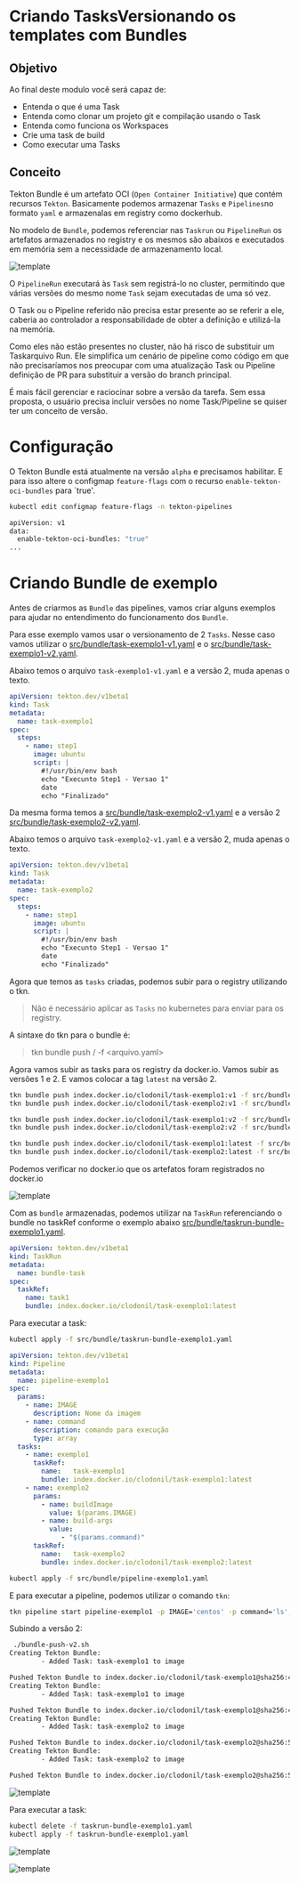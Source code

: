 
Criando TasksVersionando os templates com Bundles
================
## Objetivo

Ao final deste modulo você será capaz de:
* Entenda o que é uma Task
* Entenda como clonar um projeto git e compilação usando o Task
* Entenda como funciona os Workspaces
* Crie uma task de build 
* Como executar uma Tasks

## Conceito

Tekton Bundle é um artefato OCI (`Open Container Initiative`) que contém recursos `Tekton`. Basicamente podemos armazenar `Tasks` e `Pipelines`no formato `yaml` e armazenalas em registry como dockerhub.

No modelo de `Bundle`, podemos referenciar nas `Taskrun` ou `PipelineRun` os artefatos armazenados no registry e os mesmos são abaixos e executados em memória sem a necessidade de armazenamento local.

![template](img/image28.png)

O `PipelineRun` executará às `Task` sem registrá-lo no cluster, permitindo que várias versões do mesmo nome `Task` sejam executadas de uma só vez.

O Task ou o Pipeline referido não precisa estar presente ao se referir a ele, caberia ao controlador a responsabilidade de obter a definição e utilizá-la na memória.

Como eles não estão presentes no cluster, não há risco de substituir um Taskarquivo Run. Ele simplifica um cenário de pipeline como código em que não precisaríamos nos preocupar com uma atualização Task ou Pipeline definição de PR para substituir a versão do branch principal.

É mais fácil gerenciar e raciocinar sobre a versão da tarefa. Sem essa proposta, o usuário precisa incluir versões no nome Task/Pipeline se quiser ter um conceito de versão.


# Configuração

O Tekton Bundle está atualmente na versão `alpha` e precisamos habilitar. E para isso altere o configmap `feature-flags` com o recurso `enable-tekton-oci-bundles` para  `true'.

```bash
kubectl edit configmap feature-flags -n tekton-pipelines

apiVersion: v1
data:
  enable-tekton-oci-bundles: "true"
...
```

# Criando Bundle de exemplo

Antes de criarmos as `Bundle` das pipelines, vamos criar alguns exemplos para ajudar no entendimento do funcionamento dos `Bundle`.

Para esse exemplo vamos usar o versionamento de 2 `Tasks`. Nesse caso vamos utilizar o  [src/bundle/task-exemplo1-v1.yaml](.src/bundle/task-exemplo1-v1.yaml) e o [src/bundle/task-exemplo1-v2.yaml](.src/bundle/task-exemplo1-v2.yaml).

Abaixo temos o arquivo `task-exemplo1-v1.yaml` e a versão 2, muda apenas o texto.

```yaml
apiVersion: tekton.dev/v1beta1
kind: Task
metadata:
  name: task-exemplo1
spec:
  steps:
    - name: step1
      image: ubuntu      
      script: |
        #!/usr/bin/env bash
        echo "Execunto Step1 - Versao 1"
        date
        echo "Finalizado"
```

Da mesma forma temos a [src/bundle/task-exemplo2-v1.yaml](.src/bundle/task-exemplo2-v1.yaml) e a versão 2 [src/bundle/task-exemplo2-v2.yaml](.src/bundle/task-exemplo2-v2.yaml).

Abaixo temos o arquivo `task-exemplo2-v1.yaml` e a versão 2, muda apenas o texto.

```yaml
apiVersion: tekton.dev/v1beta1
kind: Task
metadata:
  name: task-exemplo2
spec:
  steps:
    - name: step1
      image: ubuntu      
      script: |
        #!/usr/bin/env bash
        echo "Execunto Step1 - Versao 1"
        date
        echo "Finalizado"
```

Agora que temos as `tasks` criadas, podemos subir para o registry utilizando o tkn.

> Não é necessário aplicar as `Tasks` no kubernetes para enviar para os registry.

A sintaxe do tkn para o bundle é:

> tkn bundle push <registry>/<artefato> -f <arquivo.yaml>

Agora vamos subir as tasks para os registry da docker.io. Vamos subir as versões 1 e 2. E vamos colocar a tag `latest` na versão 2.

```bash
tkn bundle push index.docker.io/clodonil/task-exemplo1:v1 -f src/bundle/task-exemplo1-v1.yaml
tkn bundle push index.docker.io/clodonil/task-exemplo2:v1 -f src/bundle/task-exemplo2-v1.yaml

tkn bundle push index.docker.io/clodonil/task-exemplo1:v2 -f src/bundle/task-exemplo1-v2.yaml
tkn bundle push index.docker.io/clodonil/task-exemplo2:v2 -f src/bundle/task-exemplo2-v2.yaml

tkn bundle push index.docker.io/clodonil/task-exemplo1:latest -f src/bundle/task-exemplo1-v2.yaml
tkn bundle push index.docker.io/clodonil/task-exemplo2:latest -f src/bundle/task-exemplo2-v2.yaml
```
Podemos verificar no docker.io que os artefatos foram registrados no docker.io

![template](img/image24.png)

Com as `bundle` armazenadas, podemos utilizar na `TaskRun` referenciando o bundle no taskRef conforme o exemplo abaixo [src/bundle/taskrun-bundle-exemplo1.yaml](.src/bundle/taskrun-bundle-exemplo1.yaml).

```yaml
apiVersion: tekton.dev/v1beta1
kind: TaskRun
metadata:
  name: bundle-task
spec:
  taskRef:
    name: task1
    bundle: index.docker.io/clodonil/task-exemplo1:latest
```

Para executar a task:

```bash
kubectl apply -f src/bundle/taskrun-bundle-exemplo1.yaml
```


```yaml
apiVersion: tekton.dev/v1beta1
kind: Pipeline
metadata:
  name: pipeline-exemplo1
spec:
  params:
    - name: IMAGE
      description: Nome da imagem
    - name: command
      description: comando para execução
      type: array
  tasks:
    - name: exemplo1
      taskRef:
        name:   task-exemplo1
        bundle: index.docker.io/clodonil/task-exemplo1:latest
    - name: exemplo2
      params:
        - name: buildImage
          value: $(params.IMAGE)
        - name: build-args
          value: 
             - "$(params.command)"
      taskRef:
        name:   task-exemplo2
        bundle: index.docker.io/clodonil/task-exemplo2:latest
```
```bash
kubectl apply -f src/bundle/pipeline-exemplo1.yaml
```
E para executar a pipeline, podemos utilizar o comando `tkn`:

```bash
tkn pipeline start pipeline-exemplo1 -p IMAGE='centos' -p command='ls','-l /' --showlog
```

Subindo a versão 2:

```bash
 ./bundle-push-v2.sh
Creating Tekton Bundle:
        - Added Task: task-exemplo1 to image

Pushed Tekton Bundle to index.docker.io/clodonil/task-exemplo1@sha256:4e0c7866a4c0faf0424f46e1064eda34293030971ad4ce78b6972648ccab6fff
Creating Tekton Bundle:
        - Added Task: task-exemplo1 to image

Pushed Tekton Bundle to index.docker.io/clodonil/task-exemplo1@sha256:4e0c7866a4c0faf0424f46e1064eda34293030971ad4ce78b6972648ccab6fff
Creating Tekton Bundle:
        - Added Task: task-exemplo2 to image

Pushed Tekton Bundle to index.docker.io/clodonil/task-exemplo2@sha256:540f1bbda4c384a3ced27479c993ea021e471b865600aee956d7110de173d4da
Creating Tekton Bundle:
        - Added Task: task-exemplo2 to image

Pushed Tekton Bundle to index.docker.io/clodonil/task-exemplo2@sha256:540f1bbda4c384a3ced27479c993ea021e471b865600aee956d7110de173d4da
```

![template](img/image25.png)


Para executar a task:

```bash
kubectl delete -f taskrun-bundle-exemplo1.yaml
kubectl apply -f taskrun-bundle-exemplo1.yaml
```

![template](img/image26.png)


![template](img/image27.png)
